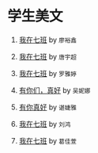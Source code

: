 # 学生美文
1. [我在七班](https://c1907.github.io/pas/lyx1) by `廖裕鑫`

2. [我在七班](https://c1907.github.io/pas/tyc1) by `唐宇超`

3. [我在七班](https://c1907.github.io/pas/lyt1.html) by `罗雅婷`

4. [有你们，真好](https://c1907.github.io/pas/wnn1.html) by `吴妮娜`

5. [有你真好](https://c1907.github.io/pas/cjy1.html) by `谌婕雅`

6. [我在七班](https://c1907.github.io/pas/lh1.html) by `刘鸿`

7. [我在七班](https://c1907.github.io/pas/gjx1.html) by `葛佳萱`
